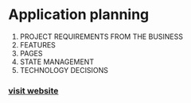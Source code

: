 # Application planning
1. PROJECT REQUIREMENTS FROM THE BUSINESS
2. FEATURES 
3. PAGES
4. STATE MANAGEMENT
5. TECHNOLOGY DECISIONS
### <a href="https://react-pizza-phi-seven.vercel.app" target="_blank">visit website</a>
